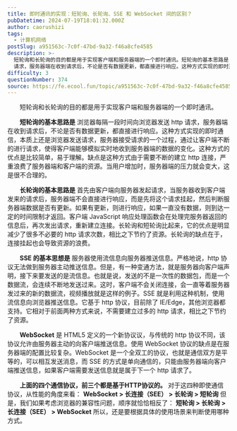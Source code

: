 ```yaml
---
title: 即时通讯的实现：短轮询、长轮询、SSE 和 WebSocket 间的区别？
pubDatetime: 2024-07-19T18:01:32.000Z
author: caorushizi
tags:
  - 计算机网络
postSlug: a951563c-7c0f-47bd-9a32-f46a8cfe4585
description: >-
  短轮询和长轮询的目的都是用于实现客户端和服务器端的一个即时通讯。短轮询的基本思路是 浏览器每隔一段时间向浏览器发送 http
  请求，服务器端在收到请求后，不论是否有数据更新，都直接进行响应。这种方式实现的即时通信，本质上还是浏览器发送请求，服务器接受请求的一个过程，通过让客户端不断的进行请求，使得客户端能够模拟实时地收到服务器端的数据的变化。这种方式的优点是比较简单，易于理解。缺点是这种方式由于需
difficulty: 3
questionNumber: 374
source: https://fe.ecool.fun/topic/a951563c-7c0f-47bd-9a32-f46a8cfe4585
---
```


<p style="text-align:left;text-indent:2em;">短轮询和长轮询的目的都是用于实现客户端和服务器端的一个即时通讯。</p><p></p><p style="text-align:left;text-indent:2em;"><strong>短轮询的基本思路是</strong> 浏览器每隔一段时间向浏览器发送 http 请求，服务器端在收到请求后，不论是否有数据更新，都直接进行响应。这种方式实现的即时通信，本质上还是浏览器发送请求，服务器接受请求的一个过程，通过让客户端不断的进行请求，使得客户端能够模拟实时地收到服务器端的数据的变化。这种方式的优点是比较简单，易于理解。缺点是这种方式由于需要不断的建立 http 连接，严重浪费了服务器端和客户端的资源。当用户增加时，服务器端的压力就会变大，这是很不合理的。</p><p></p><p style="text-align:left;text-indent:2em;"><strong>长轮询的基本思路是</strong> 首先由客户端向服务器发起请求，当服务器收到客户端发来的请求后，服务器端不会直接进行响应，而是先将这个请求挂起，然后判断服务器端数据是否有更新。如果有更新，则进行响应，如果一直没有数据，则到达一定的时间限制才返回。客户端 JavaScript 响应处理函数会在处理完服务器返回的信息后，再次发出请求，重新建立连接。长轮询和短轮询比起来，它的优点是明显减少了很多不必要的 http 请求次数，相比之下节约了资源。长轮询的缺点在于，连接挂起也会导致资源的浪费。</p><p></p><p style="text-align:left;text-indent:2em;"><strong>SSE 的基本思想是</strong> 服务器使用流信息向服务器推送信息。严格地说，http 协议无法做到服务器主动推送信息。但是，有一种变通方法，就是服务器向客户端声明，接下来要发送的是流信息。也就是说，发送的不是一次性的数据包，而是一个数据流，会连续不断地发送过来。这时，客户端不会关闭连接，会一直等着服务器发过来的新的数据流，视频播放就是这样的例子。SSE 就是利用这种机制，使用流信息向浏览器推送信息。它基于 http 协议，目前除了 IE/Edge，其他浏览器都支持。它相对于前面两种方式来说，不需要建立过多的 http 请求，相比之下节约了资源。</p><p></p><p style="text-align:left;text-indent:2em;"><strong>WebSocket</strong> 是 HTML5 定义的一个新协议议，与传统的 http 协议不同，该协议允许由服务器主动的向客户端推送信息。使用 WebSocket 协议的缺点是在服务器端的配置比较复杂。WebSocket 是一个全双工的协议，也就是通信双方是平等的，可以相互发送消息，而 SSE 的方式是单向通信的，只能由服务器端向客户端推送信息，如果客户端需要发送信息就是属于下一个 http 请求了。</p><p></p><p style="text-align:left;text-indent:2em;"><strong>上面的四个通信协议，前三个都是基于HTTP协议的。</strong> 对于这四种即使通信协议，从性能的角度来看： <strong>WebSocket &gt; 长连接（SEE） &gt; 长轮询 &gt; 短轮询</strong> 但是，我们如果考虑浏览器的兼容性问题，顺序就恰恰相反了： <strong>短轮询 &gt; 长轮询 &gt; 长连接（SEE） &gt; WebSocket</strong> 所以，还是要根据具体的使用场景来判断使用哪种方式。</p>
